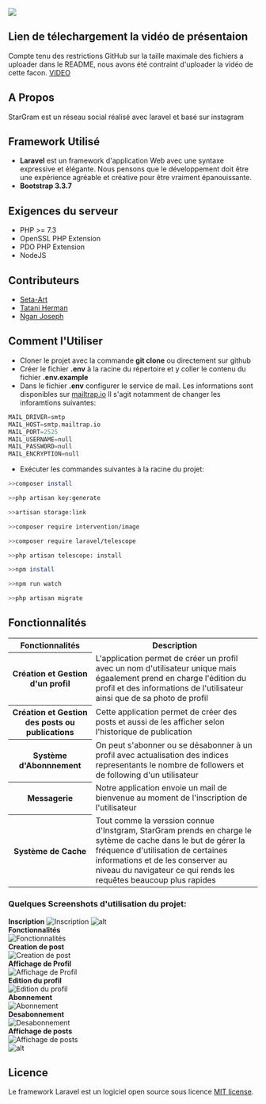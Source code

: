 
![](https://github.com/Seta-art/StarGram/blob/master/Screenschots/Logo.PNG)
## Lien de télechargement la vidéo de présentaion
Compte tenu des restrictions GitHub sur la taille maximale des fichiers a uploader dans le README, nous avons été contraint d'uploader la vidéo de cette facon.
[VIDEO](http://we.tl/t-HVSn9n9BPq)
## A Propos
StarGram est un réseau social réalisé avec laravel et basé sur instagram

## Framework Utilisé 

* **Laravel**
est un framework d'application Web avec une syntaxe expressive et élégante. Nous pensons que le développement doit être une expérience agréable et créative pour être vraiment épanouissante.
* **Bootstrap 3.3.7**

## Exigences du serveur
* PHP >= 7.3
* OpenSSL PHP Extension
* PDO PHP Extension
* NodeJS

## Contributeurs
* [Seta-Art](https://github.com/Seta-art)
* [Tatani Herman](https://github.com/Tatani-Herman)
* [Ngan Joseph](https://github.com/ngan-joseph)

## Comment l'Utiliser
* Cloner le projet avec la commande **git clone** ou directement sur github
* Créer le fichier **.env** à la racine du répertoire et y coller le contenu du fichier **.env.example**
*  Dans le fichier **.env** configurer le service de mail. Les informations sont disponibles sur [mailtrap.io](https://mailtrap.io)
Il s'agit notamment de changer les inforamtions suivantes:
```python
MAIL_DRIVER=smtp
MAIL_HOST=smtp.mailtrap.io
MAIL_PORT=2525
MAIL_USERNAME=null
MAIL_PASSWORD=null
MAIL_ENCRYPTION=null
```
* Exécuter les commandes suivantes à la racine du projet:  
```bash  
>>composer install

>>php artisan key:generate 

>>artisan storage:link

>>composer require intervention/image

>>composer require laravel/telescope

>>php artisan telescope: install

>>npm install

>>npm run watch 

>>php artisan migrate
``` 
## Fonctionnalités
<table>
    <tr>
        <th>Fonctionnalités</th>
        <th> Description</th>
    </tr>
    <tr>
        <th>Création et Gestion d'un profil</th>
        <td> L'application permet de créer un profil avec un nom d'utilisateur unique mais égaalement prend en charge l'édition du profil et des informations de l'utilisateur ainsi que de sa photo de profil</td>
    </tr>
    <tr>
        <th>Création et Gestion des  posts ou publications</th>
        <td> Cette application permet de créer des posts et aussi de les afficher selon l'historique de publication</td>
    </tr>
    <tr>
        <th>Système d'Abonnnement</th>
        <td> On peut s'abonner ou se désabonner à un profil avec actualisation des indices representants le nombre de followers et de following d'un utilisateur</td>
    </tr>
    <tr>
        <th>Messagerie</th>
        <td> Notre application envoie un mail de bienvenue au moment de l'inscription de l'utilisateur</td>
    </tr>
    <tr>
        <th>Système de Cache</th>
        <td> Tout comme la verssion connue d'Instgram, StarGram prends en charge le sytème de cache dans le but de gérer la fréquence d'utilisation de certaines informations et de les conserver au niveau du navigateur ce qui rends les requêtes beaucoup plus rapides</td>
    </tr>
   </table>

### Quelques Screenshots d'utilisation du projet:
**Inscription**
![Inscription](https://github.com/Seta-art/StarGram/blob/master/Screenschots/1.PNG)
![alt](https://github.com/Seta-art/StarGram/blob/master/Screenschots/2.PNG)
<br>
**Fonctionnalités**
<br>
![Fonctionnalités](https://github.com/Seta-art/StarGram/blob/master/Screenschots/3.PNG)<br>
**Creation de post** <br>
![Creation de post](https://github.com/Seta-art/StarGram/blob/master/Screenschots/4.PNG)<br>
**Affichage de Profil** <br>
![Affichage de Profil](https://github.com/Seta-art/StarGram/blob/master/Screenschots/5.PNG) <br>
**Edition du profil** <br>
![Edition du profil](https://github.com/Seta-art/StarGram/blob/master/Screenschots/6.PNG) <br>
**Abonnement** <br>
![Abonnement](https://github.com/Seta-art/StarGram/blob/master/Screenschots/7.PNG) <br>
**Desabonnement** <br>
![Desabonnement](https://github.com/Seta-art/StarGram/blob/master/Screenschots/8.PNG) <br>
**Affichage de posts** <br>
![Affichage de posts](https://github.com/Seta-art/StarGram/blob/master/Screenschots/9.PNG) <br>
![alt](https://github.com/Seta-art/StarGram/blob/master/Screenschots/10.PNG) <br>
## Licence
Le framework Laravel est un logiciel open source sous licence [MIT license](https://opensource.org/licenses/MIT).
